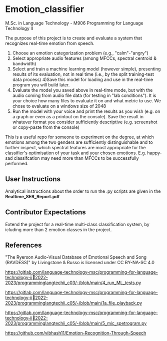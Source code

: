 # Emotion_classifier
M.Sc. in Language Technology - M906 Programming for Language Technology II

The purpose of this project is to create and evaluate a system that recognizes real-time emotion from speech. 
1) Choose an emotion categorization problem (e.g., "calm"-"angry")
2) Select appropriate audio features (among MFCCs, spectral centroid & bandwidth)
3) Select and train a machine learning model (however simple), presenting results of its evaluation, not in real time (i.e., by the split training-test data process)
4)Save this model for loading and use in the real-time program you will build later.
5) Evaluate the model you saved above in real-time mode, but with the audio coming from audio file data (for testing in "lab conditions"). It is your choice how many files to evaluate it on and what metric to use. We chose to evaluate on a windows size of 2048
6) Run the model with your voice and print the results as you wish (e.g. on a graph or even as a printout on the console). Save the result in whatever format you consider sufficiently descriptive (e.g. screenshot or copy-paste from the console)

This is a useful repo for someone to experiment on the degree, at which emotions among the two genders are sufficiently distinguishable and to further inspect, which spectral features are most appropriate for the classifier's optimisation of your task and your chosen emotions. E.g. happy-sad classifcation may need more than MFCCs to be successfully performed.

## User Instructions
Analytical instructions about the order to run the .py scripts are given in the **Realtime_SER_Report.pdf**

## Contributor Expectations
Extend the project for a  real-time multi-class classification system, by icluding more than 2 emotion classes in the project.

## References
"The Ryerson Audio-Visual Database of Emotional Speech and Song (RAVDESS)" by Livingstone & Russo is licensed under CC BY-NA-SC 4.0

https://gitlab.com/language-technology-msc/programming-for-language-technology-ii2022-2023/programminglangtechii_c03/-/blob/main/4_run_ML_tests.py

https://gitlab.com/language-technology-msc/programming-for-language-technology-ii2022-2023/programminglangtechii_c05/-/blob/main/1a_file_playback.py

https://gitlab.com/language-technology-msc/programming-for-language-technology-ii2022-2023/programminglangtechii_c05/-/blob/main/5_mic_spetrogram.py

https://github.com/vibhash11/Emotion-Recognition-Through-Speech
